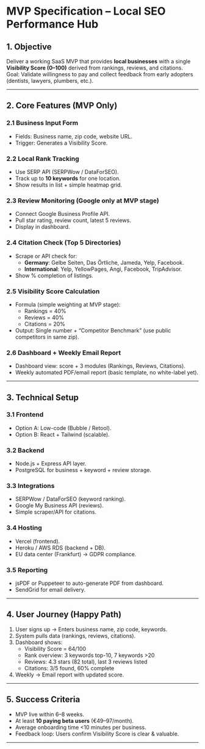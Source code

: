 # MVP Specification – Local SEO Performance Hub

## 1. Objective
Deliver a working SaaS MVP that provides **local businesses** with a single **Visibility Score (0–100)** derived from rankings, reviews, and citations.  
Goal: Validate willingness to pay and collect feedback from early adopters (dentists, lawyers, plumbers, etc.).

---

## 2. Core Features (MVP Only)

### 2.1 Business Input Form
- Fields: Business name, zip code, website URL.
- Trigger: Generates a Visibility Score.

### 2.2 Local Rank Tracking
- Use SERP API (SERPWow / DataForSEO).
- Track up to **10 keywords** for one location.
- Show results in list + simple heatmap grid.

### 2.3 Review Monitoring (Google only at MVP stage)
- Connect Google Business Profile API.
- Pull star rating, review count, latest 5 reviews.
- Display in dashboard.

### 2.4 Citation Check (Top 5 Directories)
- Scrape or API check for:
  - **Germany**: Gelbe Seiten, Das Örtliche, Jameda, Yelp, Facebook.
  - **International**: Yelp, YellowPages, Angi, Facebook, TripAdvisor.
- Show % completion of listings.

### 2.5 Visibility Score Calculation
- Formula (simple weighting at MVP stage):
  - Rankings = 40%
  - Reviews = 40%
  - Citations = 20%
- Output: Single number + “Competitor Benchmark” (use public competitors in same zip).

### 2.6 Dashboard + Weekly Email Report
- Dashboard view: score + 3 modules (Rankings, Reviews, Citations).
- Weekly automated PDF/email report (basic template, no white-label yet).

---

## 3. Technical Setup

### 3.1 Frontend
- Option A: Low-code (Bubble / Retool).
- Option B: React + Tailwind (scalable).

### 3.2 Backend
- Node.js + Express API layer.
- PostgreSQL for business + keyword + review storage.

### 3.3 Integrations
- SERPWow / DataForSEO (keyword ranking).
- Google My Business API (reviews).
- Simple scraper/API for citations.

### 3.4 Hosting
- Vercel (frontend).
- Heroku / AWS RDS (backend + DB).
- EU data center (Frankfurt) → GDPR compliance.

### 3.5 Reporting
- jsPDF or Puppeteer to auto-generate PDF from dashboard.
- SendGrid for email delivery.

---

## 4. User Journey (Happy Path)

1. User signs up → Enters business name, zip code, keywords.
2. System pulls data (rankings, reviews, citations).
3. Dashboard shows:
   - Visibility Score = 64/100
   - Rank overview: 3 keywords top-10, 7 keywords >20
   - Reviews: 4.3 stars (82 total), last 3 reviews listed
   - Citations: 3/5 found, 60% complete
4. Weekly → Email report with updated score.

---

## 5. Success Criteria
- MVP live within 6–8 weeks.
- At least **10 paying beta users** (€49–97/month).
- Average onboarding time <10 minutes per business.
- Feedback loop: Users confirm Visibility Score is clear & valuable.

---
